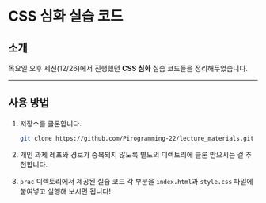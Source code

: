 # CSS 심화 실습 코드

## 소개
목요일 오후 세션(12/26)에서 진행했던 **CSS 심화** 실습 코드들을 정리해두었습니다.

---

## 사용 방법

1. 저장소를 클론합니다.
    ```bash
    git clone https://github.com/Pirogramming-22/lecture_materials.git .
    ```

2. 개인 과제 레포와 경로가 중복되지 않도록 별도의 디렉토리에 클론 받으시는 걸 추천합니다.

3. `prac` 디렉토리에서 제공된 실습 코드 각 부분을 `index.html`과 `style.css` 파일에 붙여넣고 실행해 보시면 됩니다!
